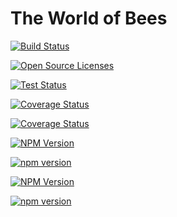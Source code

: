 # The World of Bees

[![Build Status](https://github.com/bee-protocol/bee/actions/workflows/build.yml/badge.svg)](https://github.com/bee-protocol/bee/actions/workflows/build.yml)

[![Open Source Licenses](https://img.shields.io/badge/Open%20Source-Licenses-BSD-3--Clause-blue.svg)](https://github.com/bee-protocol/bee/blob/master/LICENSE)

[![Test Status](https://github.com/bee-protocol/bee/actions/workflows/test.yml/badge.svg)](https://github.com/bee-protocol/bee/actions/workflows/test.yml)

[![Coverage Status](https://codecov.io/gh/bee-protocol/bee/branch/master/graph/badge.svg)](https://codecov.io/gh/bee-protocol/bee)

[![Coverage Status](https://coveralls.io/repos/github/bee-protocol/bee/badge.svg)](https://coveralls.io/github/bee-protocol/bee?branch=master)

[![NPM Version](https://badge.fury.io/js/%40bee-protocol%2Fbee.svg)](https://badge.fury.io/js/%40bee-protocol%2Fbee)

[![npm version](https://badge.fury.io/js/%40bee-protocol%2Fbee.svg)](https://badge.fury.io/js/%40bee-protocol%2Fbee)

[![NPM Version](https://badge.fury.io/js/%40bee-protocol%2Fbee.svg)](https://badge.fury.io/js/%40bee-protocol%2Fbee)

[![npm version](https://badge.fury.io/js/%40bee-protocol%2Fbee.svg)](https://badge.fury.io/js/%40bee-protocol%2Fbee)



